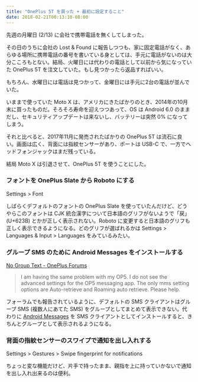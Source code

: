 ```yaml
---
title: "OnePlus 5T を買った + 最初に設定すること"
date: 2018-02-21T00:13:10-08:00
---
```


先週の月曜日 (2/13) に会社で携帯電話を無くしてしまった。

その日のうちに会社の Lost & Found に報告しつつも、家に固定電話がなく、あらゆる場所に携帯電話の番号を書いている身としては、手元に電話がないのは大分こころもとない。結局、火曜日には代わりの電話として以前から気になっていた OnePlus 5T を注文していた。もし見つかったら返品すればいい。

もちろん、水曜日には電話は見つかって、金曜日には手元に2台の電話が並んでいた。

いままで使っていた Moto X は、アメリカにきたばかりのとき、2014年の10月末に買ったものだ。そろそろ寿命を迎えつつあって、OS は Android 6.0 のままだし、セキュリティアップデートは来ないし、バッテリーは突然 0% になってしまう。

それと比べると、2017年11月に発売されたばかりの OnePlus 5T は流石に良い。画面は広く、背面には指紋センサーがあり、ポートは USB-C で、一方でヘッドフォンジャックはまだ残っている。

結局 Moto X は引退させて、OnePlus 5T を使うことにした。

### フォントを OnePlus Slate から Roboto にする

Settings > Font

しばらくデフォルトのフォントの OnePlus Slate を使っていたんだけど、どうやらこのフォントは CJK 統合漢字について日本語のグリフがないようで「戻」(U+623B) とかが正しく表示されない。Roboto に変更すると日本語のグリフも正しく表示できるようになる。どのグリフが選ばれるかは Settings > Languages & Input > Languages をみているみたい。

### グループ SMS のために Android Messages をインストールする

[No Group Text - OnePlus Forums](https://forums.oneplus.net/threads/no-group-text.556646/)

>  I am having the same problem with my OP5. I do not see the advanced settings for the OP5 messaging app. The only mms setting options are Auto-retrieve and Roaming auto retrieve. Please help.

フォーラムでも報告されているように、デフォルトの SMS クライアントはグループ SMS (複数人にあてた SMS) をグループとしてまとめて表示できない。代わりに [Android Messages](https://play.google.com/store/apps/details?id=com.google.android.apps.messaging&hl=en) を SMS クライアントとしてインストールすると、きちんとグループとして表示されるようになる。

### 背面の指紋センサーのスワイプで通知を出し入れする

Settings > Gestures > Swipe fingerprint for notifications

ちょっと変な機能だけど、片手で持ったまま、親指を上に持っていかないで通知を出し入れ出来るのは便利。